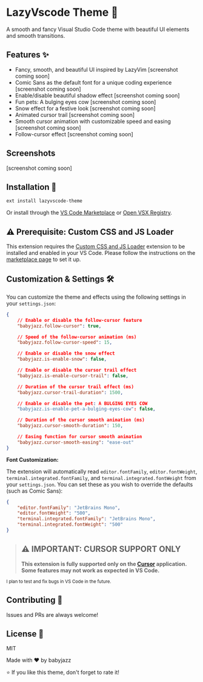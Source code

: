 # LazyVscode Theme 🎨
A smooth and fancy Visual Studio Code theme with beautiful UI elements and smooth transitions.


## Features ✨

- Fancy, smooth, and beautiful UI inspired by LazyVim [screenshot coming soon]
- Comic Sans as the default font for a unique coding experience [screenshot coming soon]
- Enable/disable beautiful shadow effect [screenshot coming soon]
- Fun pets: A bulging eyes cow [screenshot coming soon]
- Snow effect for a festive look [screenshot coming soon]
- Animated cursor trail [screenshot coming soon]
- Smooth cursor animation with customizable speed and easing [screenshot coming soon]
- Follow-cursor effect [screenshot coming soon]

## Screenshots

[screenshot coming soon]

## Installation 🚀

```bash
ext install lazyvscode-theme
```

Or install through the [VS Code Marketplace](https://marketplace.visualstudio.com/vscode) or [Open VSX Registry](https://open-vsx.org/extension/babyjazz/lazyvscode-theme).

## ⚠️ Prerequisite: Custom CSS and JS Loader

This extension requires the [Custom CSS and JS Loader](https://marketplace.visualstudio.com/items?itemName=be5invis.vscode-custom-css) extension to be installed and enabled in your VS Code. Please follow the instructions on the [marketplace page](https://marketplace.visualstudio.com/items?itemName=be5invis.vscode-custom-css) to set it up.


## Customization & Settings 🛠️

You can customize the theme and effects using the following settings in your `settings.json`:

```json
{
    // Enable or disable the follow-cursor feature
    "babyjazz.follow-cursor": true,

    // Speed of the follow-cursor animation (ms)
    "babyjazz.follow-cursor-speed": 15,

    // Enable or disable the snow effect
    "babyjazz.is-enable-snow": false,

    // Enable or disable the cursor trail effect
    "babyjazz.is-enable-cursor-trail": false,

    // Duration of the cursor trail effect (ms)
    "babyjazz.cursor-trail-duration": 1500,

    // Enable or disable the pet: A BULGING EYES COW
    "babyjazz.is-enable-pet-a-bulging-eyes-cow": false,

    // Duration of the cursor smooth animation (ms)
    "babyjazz.cursor-smooth-duration": 150,

    // Easing function for cursor smooth animation
    "babyjazz.cursor-smooth-easing": "ease-out"
}
```

**Font Customization:**

The extension will automatically read `editor.fontFamily`, `editor.fontWeight`, `terminal.integrated.fontFamily`, and `terminal.integrated.fontWeight` from your `settings.json`. You can set these as you wish to override the defaults (such as Comic Sans):

```json
{
    "editor.fontFamily": "JetBrains Mono",
    "editor.fontWeight": "500",
    "terminal.integrated.fontFamily": "JetBrains Mono",
    "terminal.integrated.fontWeight": "500"
}
```

> ## ⚠️ **IMPORTANT: CURSOR SUPPORT ONLY**
> **This extension is fully supported only on the [Cursor](https://cursor.so) application.**
> **Some features may not work as expected in VS Code.**

<sub>I plan to test and fix bugs in VS Code in the future.</sub>

## Contributing 🤝

Issues and PRs are always welcome!

## License 📝
MIT

Made with ❤️ by babyjazz

⭐ If you like this theme, don't forget to rate it!